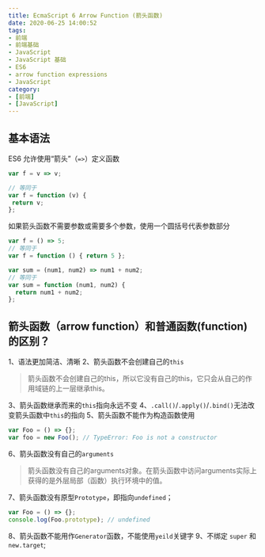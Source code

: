```yaml
---
title: EcmaScript 6 Arrow Function (箭头函数)
date: 2020-06-25 14:00:52
tags:
- 前端
- 前端基础
- JavaScript
- JavaScript 基础
- ES6
- arrow function expressions
- JavaScript
category:
- [前端]
- [JavaScript]
---
```


## 基本语法

ES6 允许使用“箭头”（`=>`）定义函数
```javascript
var f = v => v;

// 等同于
var f = function (v) {
 return v;
};

```

如果箭头函数不需要参数或需要多个参数，使用一个圆括号代表参数部分
```javascript
var f = () => 5;
// 等同于
var f = function () { return 5 };

var sum = (num1, num2) => num1 + num2;
// 等同于
var sum = function (num1, num2) {
  return num1 + num2;
};
```

## 箭头函数（arrow function）和普通函数(function)的区别？

1、语法更加简洁、清晰
2、箭头函数不会创建自己的`this`
> 箭头函数不会创建自己的this，所以它没有自己的this，它只会从自己的作用域链的上一层继承this。

3、箭头函数继承而来的`this`指向永远不变
4、`.call()`/`.apply()`/`.bind()`无法改变箭头函数中`this`的指向
5、箭头函数不能作为构造函数使用
```javascript
var Foo = () => {};
var foo = new Foo(); // TypeError: Foo is not a constructor
```

6、箭头函数没有自己的`arguments`
> 箭头函数没有自己的arguments对象。在箭头函数中访问arguments实际上获得的是外层局部（函数）执行环境中的值。

7、箭头函数没有原型`Prototype`，即指向`undefined`；
```javascript
var Foo = () => {};
console.log(Foo.prototype); // undefined
```
8、箭头函数不能用作`Generator`函数，不能使用`yeild`关键字
9、不绑定 `super` 和 `new.target`;
